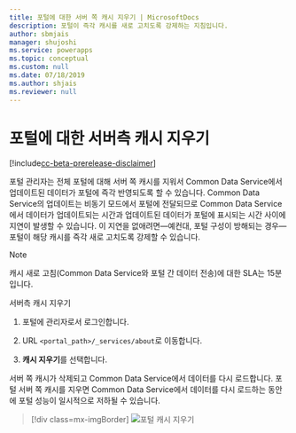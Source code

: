 ```yaml
---
title: 포털에 대한 서버 쪽 캐시 지우기 | MicrosoftDocs
description: 포털이 즉각 캐시를 새로 고치도록 강제하는 지침입니다.
author: sbmjais
manager: shujoshi
ms.service: powerapps
ms.topic: conceptual
ms.custom: null
ms.date: 07/18/2019
ms.author: shjais
ms.reviewer: null
---
```


# <a name="clear-the-server-side-cache-for-a-portal"></a>포털에 대한 서버측 캐시 지우기

[!include[cc-beta-prerelease-disclaimer](../../../includes/cc-beta-prerelease-disclaimer.md)]

포털 관리자는 전체 포털에 대해 서버 쪽 캐시를 지워서 Common Data Service에서 업데이트된 데이터가 포털에 즉각 반영되도록 할 수 있습니다. Common Data Service의 업데이트는 비동기 모드에서 포털에 전달되므로 Common Data Service에서 데이터가 업데이트되는 시간과 업데이트된 데이터가 포털에 표시되는 시간 사이에 지연이 발생할 수 있습니다. 이 지연을 없애려면&mdash;예컨대, 포털 구성이 방해되는 경우&mdash;포털이 해당 캐시를 즉각 새로 고치도록 강제할 수 있습니다.

> [!NOTE]
> 캐시 새로 고침(Common Data Service와 포털 간 데이터 전송)에 대한 SLA는 15분입니다.

서버측 캐시 지우기

1.  포털에 관리자로서 로그인합니다.

2.  URL `<portal_path>/_services/about`로 이동합니다.

3.  **캐시 지우기**를 선택합니다. 

서버 쪽 캐시가 삭제되고 Common Data Service에서 데이터를 다시 로드합니다. 포털 서버 쪽 캐시를 지우면 Common Data Service에서 데이터를 다시 로드하는 동안에 포털 성능이 일시적으로 저하될 수 있습니다.

> [!div class=mx-imgBorder]
> ![포털 캐시 지우기](../media/clear-portal-cache.png "포털 캐시 지우기")
